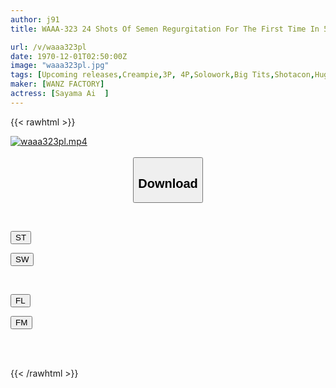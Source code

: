 ```yaml
---
author: j91
title: WAAA-323 24 Shots Of Semen Regurgitation For The First Time In 5 Days Without Being Pulled Out After Being Raped By Nephews Entrusted To Her By Her Sister Ai Sayama

url: /v/waaa323pl
date: 1970-12-01T02:50:00Z
image: "waaa323pl.jpg"
tags: [Upcoming releases,Creampie,3P, 4P,Solowork,Big Tits,Shotacon,Huge Butt	 ]
maker: [WANZ FACTORY]
actress: [Sayama Ai  ]
---
```



{{< rawhtml >}}

<div class="video" data-videoid="pending_link.html">
    <a href="javascript:;">
        <img src="/v/waaa323pl/waaa323pl.jpg" width="WIDTH" height="HEIGHT" alt="waaa323pl.mp4" loading="lazy">
    </a>
</div>

<script type="text/javascript" src="https://j91.asia/asset/on-demand-pend.js"></script>

<br>
  <link rel="stylesheet" href="https://j91.asia/asset/bs5.css">
  
  <center>
  <button class="btn btn-primary" type="button" data-bs-toggle="collapse" data-bs-target=".multi-collapse" aria-expanded="false" aria-controls="multiCollapseExample1 multiCollapseExample2"><h2>Download</h2></button></center>
</p>
<div class="row">
  <div class="col">
    <div class="collapse multi-collapse" id="multiCollapseExample1">
      <div class="card card-body">
	      	      <br>
<div class="buttons">  
<p><a href="https://j91.asia/pending_link.html" target="_blank"><button class="btn-hover color-3"><i class="fa fa-download"></i> ST</button></a></p>
<p><a href="https://j91.asia/pending_link.html" target="_blank"><button class="btn-hover color-2"><i class="fa fa-download"></i> SW</button></a></p></div>
    </div>
  </div>
</div>
  <div class="col">
    <div class="collapse multi-collapse" id="multiCollapseExample2">
      <div class="card card-body">
	      <br>
<div class="buttons">
<p><a href="https://j91.asia/pending_link.html" target="_blank"><button class="btn-hover color-9"><i class="fa fa-download"></i> FL</button></a></p>
<p><a href="https://j91.asia/pending_link.html" target="_blank"><button class="btn-hover color-8"><i class="fa fa-download"></i> FM</button></a></p></div>
<br><br>
      </div>
    </div>
  </div>
</div>

{{< /rawhtml >}}